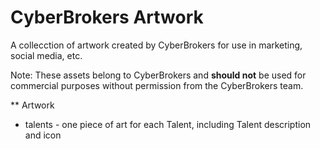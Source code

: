 # CyberBrokers Artwork

A collecction of artwork created by CyberBrokers for use in marketing, social media, etc.

Note: These assets belong to CyberBrokers and **should not** be used for commercial purposes without permission from the CyberBrokers team.

** Artwork
- talents - one piece of art for each Talent, including Talent description and icon
